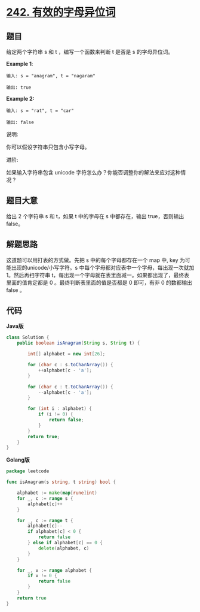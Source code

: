 # [242. 有效的字母异位词](https://leetcode-cn.com/problems/valid-anagram/)

## 题目

给定两个字符串 s 和 t ，编写一个函数来判断 t 是否是 s 的字母异位词。

**Example 1**:

```
输入: s = "anagram", t = "nagaram"

输出: true
```

**Example 2:**

```
输入: s = "rat", t = "car"

输出: false
```

说明: 

  
你可以假设字符串只包含小写字母。
  
  
    
进阶: 


如果输入字符串包含 unicode 字符怎么办？你能否调整你的解法来应对这种情况？

## 题目大意

给出 2 个字符串 s 和 t，如果 t 中的字母在 s 中都存在，输出 true，否则输出 false。

## 解题思路

这道题可以用打表的方式做。先把 s 中的每个字母都存在一个 map 中, key 为可能出现的unicode/小写字符。s 中每个字母都对应表中一个字母，每出现一次就加 1。然后再扫字符串 t，每出现一个字母就在表里面减一。如果都出现了，最终表里面的值肯定都是 0 。最终判断表里面的值是否都是 0 即可，有非 0 的数都输出 false 。


## 代码

**Java版**

```java
class Solution {
    public boolean isAnagram(String s, String t) {

        int[] alphabet = new int[26];

        for (char c : s.toCharArray()) {
            ++alphabet[c - 'a'];
        }

        for (char c : t.toCharArray()) {
            --alphabet[c - 'a'];
        }

        for (int i : alphabet) {
            if (i != 0) {
                return false;
            }
        }
        return true;
    }
}
```

**Golang版**

```go
package leetcode

func isAnagram(s string, t string) bool {

	alphabet := make(map[rune]int)
	for _, c := range s {
		alphabet[c]++
	}

	for _, c := range t {
		alphabet[c]--
		if alphabet[c] < 0 {
			return false
		} else if alphabet[c] == 0 {
			delete(alphabet, c)
		}
	}

	for _, v := range alphabet {
		if v != 0 {
			return false
		}
	}
	return true
}
```